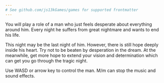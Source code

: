 ```yaml
---
# See github.com/js13kGames/games for supported frontmatter
---
```

You will play a role of a man who just feels desperate about everything around him. Every night he suffers from great nightmare and wants to end his life.

This night may be the last night of him. However, there is still hope deeply inside his heart. Try not to be beaten by desperation in the dream. At the meanwhile, get more hope to extend your vision and determination which can get you go through the tragic night.

Use WASD or arrow key to control the man. M/m can stop the music and sound effects.